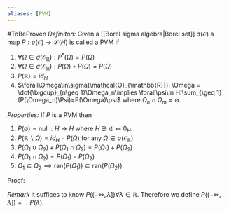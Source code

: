 ```yaml
---
aliases: [PVM]
---
```

#ToBeProven
*Definiton:* Given a [[Borel sigma algebra|Borel set]] $\sigma(\mathcal{O})$ a map $P:\sigma(\mathcal{O})\rightarrow \mathcal{L}(H)$ is called a PVM if
1. $\forall\Omega\in\sigma(\mathcal{O}_{\mathbb{R}}):P^{*}(\Omega)= P(\Omega)$
2. $\forall\Omega\in\sigma(\mathcal{O}_{\mathbb{R}}):P(\Omega)\circ P(\Omega)=P(\Omega)$
3. $P(\mathbb{R}) = id_H$
4. $\forall\Omega\in\sigma(\mathcal{O}_{\mathbb{R}}): \Omega = \dot{\bigcup}_{n\geq 1}\Omega_n\implies \forall\psi\in H:\sum_{\geq 1}(P(\Omega_n)\Psi)=P(\Omega)\psi$ where $\Omega_n\cap\Omega_m = \emptyset$.

*Properties:* If $P$ is a PVM then 
1. $P(\emptyset)= \text{null}:H\rightarrow H$ where $H\ni\psi\mapsto 0_H$.
2. $P(\mathbb{R}\backslash\Omega) = id_H-P(\Omega)$ for any $\Omega\in\sigma(\mathcal{O}_\mathbb{R})$
3. $P(\Omega_1\cup\Omega_2)+P(\Omega_1\cap\Omega_2)=P(\Omega_1)+P(\Omega_2)$
4. $P(\Omega_1\cap\Omega_2)=P(\Omega_1)\circ P(\Omega_2)$
5. $\Omega_1\subseteq\Omega_2\implies \text{ran}(P(\Omega_1))\subseteq \text{ran}(P(\Omega_2))$.

Proof:



*Remark* it suffices to know $P((-\infty,\lambda])\forall \lambda\in\mathbb{R}$. Therefore we define $P((-\infty,\lambda])=:P(\lambda)$.